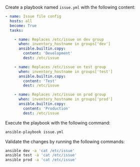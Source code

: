 Create a playbook named `issue.yml` with the following content:

```issue.yml
- name: Issue file config
  hosts: all
  become: True
  tasks:

    - name: Replaces /etc/issue on dev group
      when: inventory_hostname in groups['dev']
      ansible.builtin.copy:
        content: 'Development'
        dest: /etc/issue

    - name: Replaces /etc/issue on test group
      when: inventory_hostname in groups['test']
      ansible.builtin.copy:
        content: 'Test'
        dest: /etc/issue

    - name: Replaces /etc/issue on prod group
      when: inventory_hostname in groups['prod']
      ansible.builtin.copy:
        content: 'Production'
        dest: /etc/issue
```

Execute the playbook with the following command:

```bash
ansible-playbook issue.yml
```

Validate the changes by running the following commands:

```bash
ansible dev -a 'cat /etc/issue'
ansible test -a 'cat /etc/issue'
ansible prod -a 'cat /etc/issue'
```
